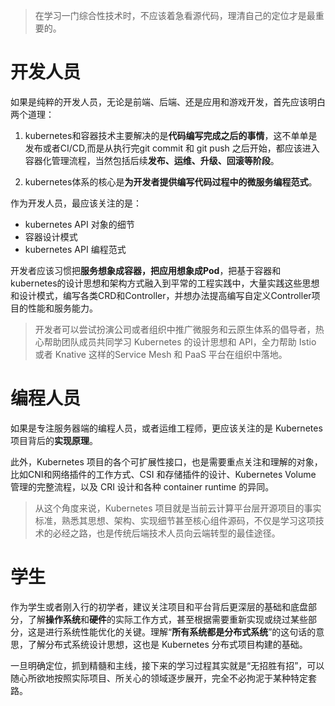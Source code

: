 > 在学习一门综合性技术时，不应该着急看源代码，理清自己的定位才是最重要的。

# 开发人员

如果是纯粹的开发人员，无论是前端、后端、还是应用和游戏开发，首先应该明白两个道理：

1. kubernetes和容器技术主要解决的是**代码编写完成之后的事情**，这不单单是发布或者CI/CD,而是从执行完git commit 和 git push 之后开始，都应该进入容器化管理流程，当然包括后续**发布、运维、升级、回滚等阶段**。

2. kubernetes体系的核心是**为开发者提供编写代码过程中的微服务编程范式**。

作为开发人员，最应该关注的是：
- kubernetes API 对象的细节
- 容器设计模式
- kubernetes API 编程范式

开发者应该习惯把**服务想象成容器，把应用想象成Pod**，把基于容器和kubernetes的设计思想和架构方式融入到平常的工程实践中，大量实践这些思想和设计模式，编写各类CRD和Controller，并想办法提高编写自定义Controller项目的性能和服务能力。

> 开发者可以尝试扮演公司或者组织中推广微服务和云原生体系的倡导者，热心帮助团队成员共同学习 Kubernetes 的设计思想和 API，全力帮助 Istio 或者 Knative 这样的Service Mesh 和 PaaS 平台在组织中落地。

# 编程人员
如果是专注服务器端的编程人员，或者运维工程师，更应该关注的是 Kubernetes 项目背后的**实现原理**。

此外，Kubernetes 项目的各个可扩展性接口，也是需要重点关注和理解的对象，比如CNI和网络插件的工作方式、CSI 和存储插件的设计、Kubernetes Volume 管理的完整流程，以及 CRI 设计和各种 container runtime 的异同。

> 从这个角度来说，Kubernetes 项目就是当前云计算平台层开源项目的事实标准，熟悉其思想、架构、实现细节甚至核心组件源码，不仅是学习这项技术的必经之路，也是传统后端技术人员向云端转型的最佳途径。

# 学生
作为学生或者刚入行的初学者，建议关注项目和平台背后更深层的基础和底盘部分，了解**操作系统**和**硬件**的实际工作方式，甚至根据需要重新实现或绕过某些部分，这是进行系统性能优化的关键。理解“**所有系统都是分布式系统**”的这句话的意思，了解分布式系统设计思想，这也是 Kubernetes 分布式项目构建的基础。

一旦明确定位，抓到精髓和主线，接下来的学习过程其实就是“无招胜有招”，可以随心所欲地按照实际项目、所关心的领域逐步展开，完全不必拘泥于某种特定套路。
